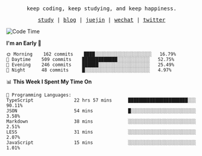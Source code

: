 <p align="center">
  <samp>
    <span>keep coding, keep studying, and keep happiness.</span>
  </samp>
</p>

<p align="center">
  <samp>
    <a href="https://github.com/ouduidui/fe-study">study</a> |
    <a href="https://deweyou.me">blog</a>  |
    <a href="https://juejin.cn/user/4309700183594366">juejin</a> |
    <a href="https://user-images.githubusercontent.com/54696834/165071004-6509e3f2-90c3-448c-9d92-3da42b0c2021.jpeg">wechat</a> |
    <a href="https://twitter.com/ouduidui">twitter</a>
  </samp>
</p>

<!--START_SECTION:waka-->
![Code Time](http://img.shields.io/badge/Code%20Time-2%2C181%20hrs%2041%20mins-blue)

**I'm an Early 🐤** 

```text
🌞 Morning    162 commits    ████░░░░░░░░░░░░░░░░░░░░░   16.79% 
🌆 Daytime    509 commits    █████████████░░░░░░░░░░░░   52.75% 
🌃 Evening    246 commits    ██████░░░░░░░░░░░░░░░░░░░   25.49% 
🌙 Night      48 commits     █░░░░░░░░░░░░░░░░░░░░░░░░   4.97%

```


📊 **This Week I Spent My Time On** 

```text
💬 Programming Languages: 
TypeScript               22 hrs 57 mins      ██████████████████████░░░   90.11% 
JSON                     54 mins             █░░░░░░░░░░░░░░░░░░░░░░░░   3.58% 
Markdown                 38 mins             ░░░░░░░░░░░░░░░░░░░░░░░░░   2.51% 
LESS                     31 mins             ░░░░░░░░░░░░░░░░░░░░░░░░░   2.07% 
JavaScript               15 mins             ░░░░░░░░░░░░░░░░░░░░░░░░░   1.01%

```


<!--END_SECTION:waka-->
